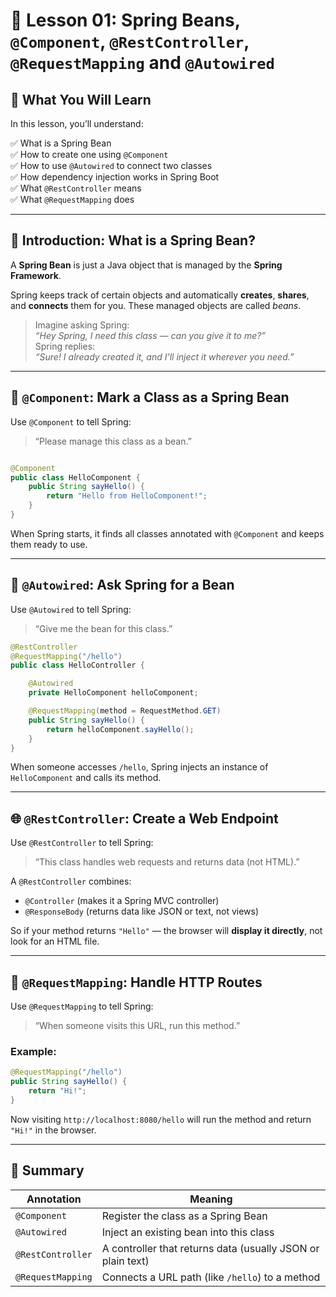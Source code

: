 # 📘 Lesson 01: Spring Beans, `@Component`, `@RestController`, `@RequestMapping` and `@Autowired`

## 🧠 What You Will Learn

In this lesson, you’ll understand:

✅ What is a Spring Bean  
✅ How to create one using `@Component`  
✅ How to use `@Autowired` to connect two classes  
✅ How dependency injection works in Spring Boot  
✅ What `@RestController` means  
✅ What `@RequestMapping` does  

---

## 📝 Introduction: What is a Spring Bean?

A **Spring Bean** is just a Java object that is managed by the **Spring Framework**.

Spring keeps track of certain objects and automatically **creates**, **shares**, and **connects** them for you. These managed objects are called *beans*.

> Imagine asking Spring:  
> *“Hey Spring, I need this class — can you give it to me?”*  
> Spring replies:  
> *“Sure! I already created it, and I’ll inject it wherever you need.”*

---

## 🧱 `@Component`: Mark a Class as a Spring Bean

Use `@Component` to tell Spring:

> “Please manage this class as a bean.”

```java

@Component
public class HelloComponent {
    public String sayHello() {
        return "Hello from HelloComponent!";
    }
}

```
When Spring starts, it finds all classes annotated with `@Component` and keeps them ready to use.

---

## 🤝 `@Autowired`: Ask Spring for a Bean

Use `@Autowired` to tell Spring:

> “Give me the bean for this class.”

```java
@RestController
@RequestMapping("/hello")
public class HelloController {

    @Autowired
    private HelloComponent helloComponent;

    @RequestMapping(method = RequestMethod.GET)
    public String sayHello() {
        return helloComponent.sayHello();
    }
}
```
When someone accesses `/hello`, Spring injects an instance of `HelloComponent` and calls its method.

---

## 🌐 `@RestController`: Create a Web Endpoint

Use `@RestController` to tell Spring:

> “This class handles web requests and returns data (not HTML).”

A `@RestController` combines:
- `@Controller` (makes it a Spring MVC controller)
- `@ResponseBody` (returns data like JSON or text, not views)

So if your method returns `"Hello"` — the browser will **display it directly**, not look for an HTML file.

---

## 🔗 `@RequestMapping`: Handle HTTP Routes

Use `@RequestMapping` to tell Spring:

> “When someone visits this URL, run this method.”

### Example:

```java
@RequestMapping("/hello")
public String sayHello() {
    return "Hi!";
}
```

Now visiting `http://localhost:8080/hello` will run the method and return `"Hi!"` in the browser.

---

## 📌 Summary

| Annotation         | Meaning                                                       |
|--------------------|---------------------------------------------------------------|
| `@Component`       | Register the class as a Spring Bean                           |
| `@Autowired`       | Inject an existing bean into this class                       |
| `@RestController`  | A controller that returns data (usually JSON or plain text)   |
| `@RequestMapping`  | Connects a URL path (like `/hello`) to a method               |
